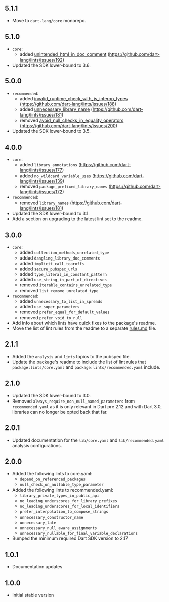 ## 5.1.1

- Move to `dart-lang/core` monorepo.

## 5.1.0

- `core`:
  - added [unintended_html_in_doc_comment] (https://github.com/dart-lang/lints/issues/192)
- Updated the SDK lower-bound to 3.6.

[unintended_html_in_doc_comment]: https://dart.dev/lints/unintended_html_in_doc_comment

## 5.0.0

- `recommended`:
  - added [invalid_runtime_check_with_js_interop_types] (https://github.com/dart-lang/lints/issues/188)
  - added [unnecessary_library_name] (https://github.com/dart-lang/lints/issues/181)
  - removed [avoid_null_checks_in_equality_operators] (https://github.com/dart-lang/lints/issues/200)
- Updated the SDK lower-bound to 3.5.

[invalid_runtime_check_with_js_interop_types]: https://dart.dev/tools/linter-rules/invalid_runtime_check_with_js_interop_types
[unnecessary_library_name]: https://dart.dev/lints/unnecessary_library_name
[avoid_null_checks_in_equality_operators]: https://dart.dev/tools/linter-rules/avoid_null_checks_in_equality_operators

## 4.0.0

- `core`:
  - added `library_annotations` (https://github.com/dart-lang/lints/issues/177)
  - added `no_wildcard_variable_uses` (https://github.com/dart-lang/lints/issues/139)
  - removed `package_prefixed_library_names` (https://github.com/dart-lang/lints/issues/172)
- `recommended`:
  - removed `library_names` (https://github.com/dart-lang/lints/issues/181)
- Updated the SDK lower-bound to 3.1.
- Add a section on upgrading to the latest lint set to the readme.

## 3.0.0

- `core`:
  - added `collection_methods_unrelated_type`
  - added `dangling_library_doc_comments`
  - added `implicit_call_tearoffs`
  - added `secure_pubspec_urls`
  - added `type_literal_in_constant_pattern`
  - added `use_string_in_part_of_directives`
  - removed `iterable_contains_unrelated_type`
  - removed `list_remove_unrelated_type`
- `recommended`:
  - added `unnecessary_to_list_in_spreads`
  - added `use_super_parameters`
  - removed `prefer_equal_for_default_values`
  - removed `prefer_void_to_null`
- Add info about which lints have quick fixes to the package's readme.
- Move the list of lint rules from the readme to a separate
  [rules.md](https://github.com/dart-lang/lints/blob/main/rules.md) file.

## 2.1.1

- Added the `analysis` and `lints` topics to the pubspec file.
- Update the package's readme to include the list of lint rules that
  `package:lints/core.yaml` and `package:lints/recommended.yaml` include.

## 2.1.0

- Updated the SDK lower-bound to 3.0.
- Removed `always_require_non_null_named_parameters` from `recommended.yaml`
  as it is only relevant in Dart pre 2.12 and with Dart 3.0, libraries can
  no longer be opted back that far.

## 2.0.1

- Updated documentation for the `lib/core.yaml` and `lib/recommended.yaml`
  analysis configurations.

## 2.0.0

- Added the following lints to core.yaml:
    - `depend_on_referenced_packages`
    - `null_check_on_nullable_type_parameter`
- Added the following lints to recommended.yaml:
    - `library_private_types_in_public_api`
    - `no_leading_underscores_for_library_prefixes`
    - `no_leading_underscores_for_local_identifiers`
    - `prefer_interpolation_to_compose_strings`
    - `unnecessary_constructor_name`
    - `unnecessary_late`
    - `unnecessary_null_aware_assignments`
    - `unnecessary_nullable_for_final_variable_declarations`
- Bumped the minimum required Dart SDK version to 2.17

## 1.0.1

- Documentation updates

## 1.0.0

- Initial stable version
